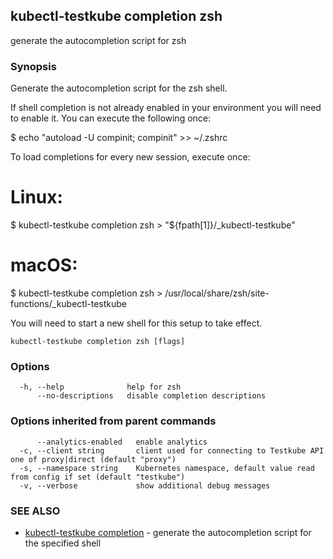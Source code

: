 ## kubectl-testkube completion zsh

generate the autocompletion script for zsh

### Synopsis


Generate the autocompletion script for the zsh shell.

If shell completion is not already enabled in your environment you will need
to enable it.  You can execute the following once:

$ echo "autoload -U compinit; compinit" >> ~/.zshrc

To load completions for every new session, execute once:
# Linux:
$ kubectl-testkube completion zsh > "${fpath[1]}/_kubectl-testkube"
# macOS:
$ kubectl-testkube completion zsh > /usr/local/share/zsh/site-functions/_kubectl-testkube

You will need to start a new shell for this setup to take effect.


```
kubectl-testkube completion zsh [flags]
```

### Options

```
  -h, --help              help for zsh
      --no-descriptions   disable completion descriptions
```

### Options inherited from parent commands

```
      --analytics-enabled   enable analytics
  -c, --client string       client used for connecting to Testkube API one of proxy|direct (default "proxy")
  -s, --namespace string    Kubernetes namespace, default value read from config if set (default "testkube")
  -v, --verbose             show additional debug messages
```

### SEE ALSO

* [kubectl-testkube completion](kubectl-testkube_completion.md)	 - generate the autocompletion script for the specified shell

